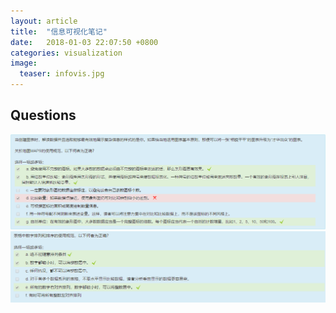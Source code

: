 ```yaml
---
layout: article
title:  "信息可视化笔记"
date:   2018-01-03 22:07:50 +0800
categories: visualization
image:
  teaser: infovis.jpg
---
```


## Questions







<img src="/images/qusetion1.png"  alt="1" />


<img src="/images/qunestion2.png"  alt="2" />
